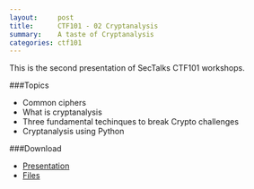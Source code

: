 ```yaml
---
layout:     post
title:      CTF101 - 02 Cryptanalysis
summary:    A taste of Cryptanalysis
categories: ctf101
---
```


This is the second presentation of SecTalks CTF101 workshops.

###Topics

* Common ciphers
* What is cryptanalysis
* Three fundamental techinques to break Crypto challenges
* Cryptanalysis using Python


###Download
* [Presentation](/ctf101/02-cryptanalysis/CTF%20101%20-%20Cryptanalysis.pdf)
* [Files](https://github.com/sectalks/sectalks.github.io/tree/master/ctf101/02-cryptanalysis)
